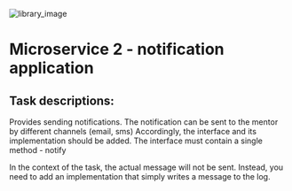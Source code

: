 ![library_image](https://cdn.icon-icons.com/icons2/1283/PNG/128/1497619898-jd24_85173.png)
# Microservice 2 - notification application

## Task descriptions:
Provides sending notifications. 
The notification can be sent to the mentor by different channels (email, sms)
Accordingly, the interface and its implementation should be added.
The interface must contain a single method - notify

In the context of the task, the actual message will not be sent.
Instead, you need to add an implementation that simply writes a message to the log.
